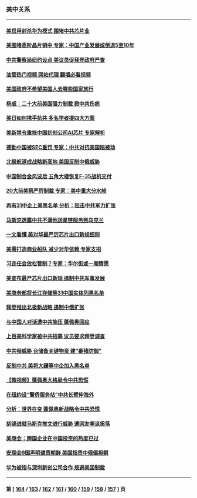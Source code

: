 ### 美中关系
---
#### [美启用封杀华为模式 围堵中共芯片业](../../pages/nf1412576/n13841949.md?10100845) 
#### [美围堵高阶晶片销中 专家：中国产业发展或倒退5至10年](../../pages/nf1412576/n13841907.md?10100845) 
#### [中共警察局纽约设点 美议员促拜登政府严查](../../pages/nf1412576/n13841856.md?10100845) 
#### [油管热门视频 网站代理 翻墙必看视频](http://209.222.30.114:81/youtube.html?10100845)
#### [美国政府不希望美国人去哪些国家旅行](../../pages/nf1412576/n13837562.md?10100845) 
#### [杨威：二十大前美国强力制裁 掀中共伤疤](../../pages/nf1412576/n13841651.md?10100845) 
#### [美日如何携手抗共 多名学者提四大方案](../../pages/nf1412576/n13839159.md?10100845) 
#### [美新禁令重挫中国初创公司AI芯片 专家解析](../../pages/nf1412576/n13841593.md?10100845) 
#### [德勤中国被SEC重罚 专家：中共对抗美国陷被动](../../pages/nf1412576/n13841588.md?10100845) 
#### [北极航道成战略新高地 美国反制中俄威胁](../../pages/nf1412576/n13841545.md?10100845) 
#### [中国制合金风波后 五角大楼恢复F-35战机交付](../../pages/nf1412576/n13841536.md?10100845) 
#### [20大前美祭严厉制裁 专家：美中重大分水岭](../../pages/nf1412576/n13841523.md?10100845) 
#### [再有31中企上美黑名单 分析：阻击中共军力扩张](../../pages/nf1412576/n13841458.md?10100845) 
#### [马斯克透露中共不满他送星链服务到乌克兰](../../pages/nf1412576/n13841104.md?10100845) 
#### [一文看懂 美对华最严厉芯片出口新规细则](../../pages/nf1412576/n13841067.md?10100845) 
#### [美需打造商业船队 减少对华依赖 专家支招](../../pages/nf1412576/n13841099.md?10100845) 
#### [习连任会放松管制？专家：华尔街或一厢情愿](../../pages/nf1412576/n13841005.md?10100845) 
#### [美宣布最严芯片出口新规 遏制中共军事发展](../../pages/nf1412576/n13841061.md?10100845) 
#### [美商务部将长江存储等31中国实体列黑名单](../../pages/nf1412576/n13841004.md?10100845) 
#### [拜登推出北极新战略 遏制中俄扩张](../../pages/nf1412576/n13840956.md?10100845) 
#### [与中国人对话遭中共施压 蓬佩奥回应](../../pages/nf1412576/n13840364.md?10100845) 
#### [上百美科学家被中共招募 议员要求拜登调查](../../pages/nf1412576/n13840830.md?10100845) 
#### [中共频威胁 台储备关键物资 建“豪猪防御”](../../pages/nf1412576/n13840681.md?10100845) 
#### [反制中共 美将大疆等中企加入黑名单](../../pages/nf1412576/n13840325.md?10100845) 
#### [【微视频】蓬佩奥大格局令中共恐慌](../../pages/nf1412576/n13840223.md?10100845) 
#### [在纽约设“警侨服务站”中共长臂伸海外](../../pages/nf1412576/n13839851.md?10100845) 
#### [分析：世界在变 蓬佩奥新战略令中共恐慌](../../pages/nf1412576/n13839564.md?10100845) 
#### [胡锡进就马斯克推文进行威胁 遭网友嘲讽奚落](../../pages/nf1412576/n13840172.md?10100845) 
#### [美商会：跨国企业在中国投资的热度已过](../../pages/nf1412576/n13840022.md?10100845) 
#### [安理会9国声明谴责朝鲜 美国指责中俄偏袒朝](../../pages/nf1412576/n13840008.md?10100845) 
#### [华为被指与深圳新创公司合作 规避美国制裁](../../pages/nf1412576/n13839925.md?10100845) 

---
#### 第 [ [164](./164.md?10100845) / [163](./163.md?10100845) / [162](./162.md?10100845) / [161](./161.md?10100845) / [160](./160.md?10100845) / [159](./159.md?10100845) / [158](./158.md?10100845) / [157](./157.md?10100845) ] 页
